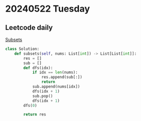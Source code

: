 # 20240522 Tuesday

## Leetcode daily

[Subsets](https://leetcode.com/problems/subsets/?envType=daily-question&envId=2024-05-21)

```py
class Solution:
    def subsets(self, nums: List[int]) -> List[List[int]]:
        res = []
        sub = []
        def dfs(idx):
            if idx == len(nums):
                res.append(sub[:])
                return
            sub.append(nums[idx])
            dfs(idx + 1)
            sub.pop()
            dfs(idx + 1)
        dfs(0)

        return res
```
